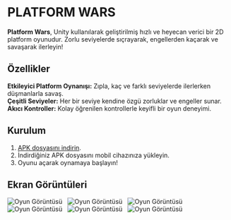 # PLATFORM WARS

**Platform Wars**, Unity kullanılarak geliştirilmiş hızlı ve heyecan verici bir 2D platform oyunudur. Zorlu seviyelerde sıçrayarak, engellerden kaçarak ve savaşarak ilerleyin!

## Özellikler

   **Etkileyici Platform Oynanışı:** Zıpla, kaç ve farklı seviyelerde ilerlerken düşmanlarla savaş.<br>
   **Çeşitli Seviyeler:** Her bir seviye kendine özgü zorluklar ve engeller sunar.<br>
   **Akıcı Kontroller:** Kolay öğrenilen kontrollerle keyifli bir oyun deneyimi.<br>
   
## Kurulum

1. [APK dosyasını indirin](https://drive.google.com/file/d/1036L5GoLP3Se_2hwSzA_OaguoEdpPUMG/view?usp=drive_link).
2. İndirdiğiniz APK dosyasını mobil cihazınıza yükleyin.
3. Oyunu açarak oynamaya başlayın!

## Ekran Görüntüleri

![Oyun Görüntüsü](https://imgur.com/OgcXUsa.jpg)
&nbsp;
![Oyun Görüntüsü](https://imgur.com/8W8fh6d.jpg)
&nbsp;
![Oyun Görüntüsü](https://imgur.com/HQAEev6.jpg)
&nbsp;
![Oyun Görüntüsü](https://imgur.com/MQo3ZIs.jpg)
&nbsp;
![Oyun Görüntüsü](https://imgur.com/oTLesaB.jpg)
&nbsp;
![Oyun Görüntüsü](https://imgur.com/NW6uO8c.jpg)
&nbsp;
